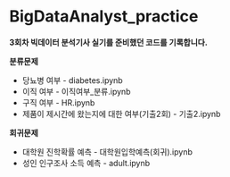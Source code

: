 # BigDataAnalyst_practice

**3회차 빅데이터 분석기사 실기를 준비했던 코드를 기록합니다.**

**분류문제**

* 당뇨병 여부 - diabetes.ipynb
* 이직 여부 - 이직여부_분류.ipynb
* 구직 여부 - HR.ipynb
* 제품이 제시간에 왔는지에 대한 여부(기출2회) - 기출2.ipynb

**회귀문제**

* 대학원 진학확률 예측 - 대학원입학예측(회귀).ipynb
* 성인 인구조사 소득 예측 - adult.ipynb

